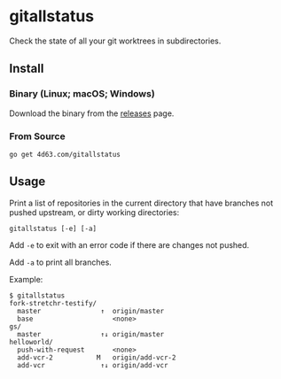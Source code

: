 # gitallstatus

Check the state of all your git worktrees in subdirectories.

## Install

### Binary (Linux; macOS; Windows)

Download the binary from the [releases][] page.

[releases]: https://github.com/leighmcculloch/gitallstatus/releases

### From Source

```
go get 4d63.com/gitallstatus
```

## Usage

Print a list of repositories in the current directory that have branches not
pushed upstream, or dirty working directories:

```
gitallstatus [-e] [-a]
```

Add `-e` to exit with an error code if there are changes not pushed.

Add `-a` to print all branches.

Example:

```
$ gitallstatus
fork-stretchr-testify/
  master               ↑  origin/master
  base                    <none>
gs/
  master               ↑↓ origin/master
helloworld/
  push-with-request       <none>
  add-vcr-2           M   origin/add-vcr-2
  add-vcr              ↑↓ origin/add-vcr
```
